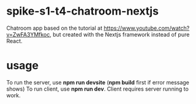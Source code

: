 # spike-s1-t4-chatroom-nextjs
Chatroom app based on the tutorial at https://www.youtube.com/watch?v=ZwFA3YMfkoc, but created with the Nextjs framework instead of pure React.

# usage
To run the server, use **npm run devsite** (**npm build** first if error message shows)
To run client, use **npm run dev**. Client requires server running to work.
